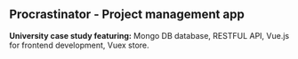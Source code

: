 ## Procrastinator - Project management app

**University case study featuring:** Mongo DB database, RESTFUL API, Vue.js for frontend development, Vuex store.


